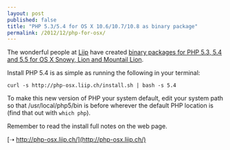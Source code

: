 ```yaml
---
layout: post
published: false
title: "PHP 5.3/5.4 for OS X 10.6/10.7/10.8 as binary package"
permalink: /2012/12/php-for-osx/
---
```


The wonderful people at [Liip](http://liip.ch/) have created [binary packages for PHP 5.3, 5.4 and 5.5 for OS X Snowy, Lion and Mountail Lion](http://php-osx.liip.ch/).

Install PHP 5.4 is as simple as running the following in your terminal:

	curl -s http://php-osx.liip.ch/install.sh | bash -s 5.4
    
To make this new version of PHP your system default, edit your system path so that /usr/local/php5/bin is before wherever the default PHP location is (find that out with `which php`).

Remember to read the install full notes on the web page.

[➝ http://php-osx.liip.ch/](http://php-osx.liip.ch/)